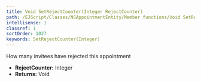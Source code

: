 ```yaml
---
title: Void SetRejectCounter(Integer RejectCounter)
path: /EJScript/Classes/NSAppointmentEntity/Member functions/Void SetRejectCounter(Integer p_0)
intellisense: 1
classref: 1
sortOrder: 1027
keywords: SetRejectCounter(Integer)
---
```



How many invitees have rejected this appointment



* **RejectCounter:** Integer
* **Returns:** Void


